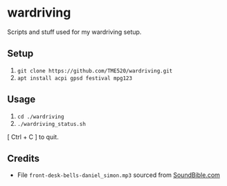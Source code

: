 # wardriving
Scripts and stuff used for my wardriving setup.

## Setup

1. `git clone https://github.com/TME520/wardriving.git`
2. `apt install acpi gpsd festival mpg123`

## Usage

1. `cd ./wardriving`
2. `./wardriving_status.sh`

[ Ctrl + C ] to quit.

## Credits

- File `front-desk-bells-daniel_simon.mp3` sourced from [SoundBible.com](http://soundbible.com/)
